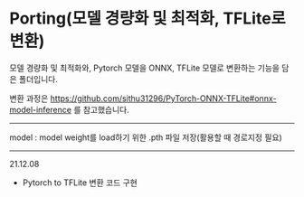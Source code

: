 # Porting(모델 경량화 및 최적화, TFLite로 변환)

모델 경량화 및 최적화와, Pytorch 모델을 ONNX, TFLite 모델로 변환하는 기능을 담은 폴더입니다.

변환 과정은 https://github.com/sithu31296/PyTorch-ONNX-TFLite#onnx-model-inference 를 참고했습니다.

---
model : model weight를 load하기 위한 .pth 파일 저장(활용할 때 경로지정 필요)

---
21.12.08
- Pytorch to TFLite 변환 코드 구현
